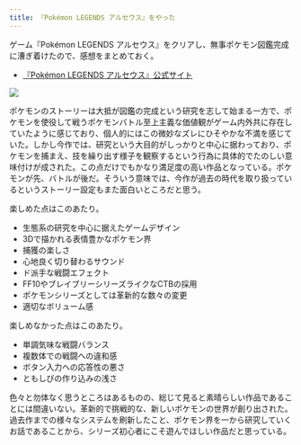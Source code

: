 ```yaml
---
title: 『Pokémon LEGENDS アルセウス』をやった
---
```


ゲーム『Pokémon LEGENDS アルセウス』をクリアし、無事ポケモン図鑑完成に漕ぎ着けたので、感想をまとめておく。

- [『Pokémon LEGENDS アルセウス』公式サイト](https://www.pokemon.co.jp/ex/legends_arceus/ja/)

![](https://i.imgur.com/WJeGxivh.png)

ポケモンのストーリーは大抵が図鑑の完成という研究を志して始まる一方で、ポケモンを使役して戦うポケモンバトル至上主義な価値観がゲーム内外共に存在していたように感じており、個人的にはこの微妙なズレにひそやかな不満を感じていた。しかし今作では、研究という大目的がしっかりと中心に据わっており、ポケモンを捕まえ、技を繰り出す様子を観察するという行為に具体的でたのしい意味付けが成された。この点だけでもかなり満足度の高い作品となっている。ポケモンが先、バトルが後だ。そういう意味では、今作が過去の時代を取り扱っているというストーリー設定もまた面白いところだと思う。

楽しめた点はこのあたり。

- 生態系の研究を中心に据えたゲームデザイン
- 3Dで描かれる表情豊かなポケモン界
- 捕獲の楽しさ
- 心地良く切り替わるサウンド
- ド派手な戦闘エフェクト
- FF10やブレイブリーシリーズライクなCTBの採用
- ポケモンシリーズとしては革新的な数々の変更
- 適切なボリューム感

楽しめなかった点はこのあたり。

- 単調気味な戦闘バランス
- 複数体での戦闘への違和感
- ボタン入力への応答性の悪さ
- ともしびの作り込みの浅さ

色々と勿体なく思うところはあるものの、総じて見ると素晴らしい作品であることには間違いない。革新的で挑戦的な、新しいポケモンの世界が創り出された。過去作までの様々なシステムを刷新したこと、ポケモン界を一から研究していくお話であることから、シリーズ初心者にこそ遊んでほしい作品だと思っている。
